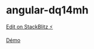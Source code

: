 # angular-dq14mh

[Edit on StackBlitz ⚡️](https://stackblitz.com/edit/angular-dq14mh)


<a href="https://mooc-angular-dq14mh.firebaseapp.com/?30091" target="_blank">Démo</a>